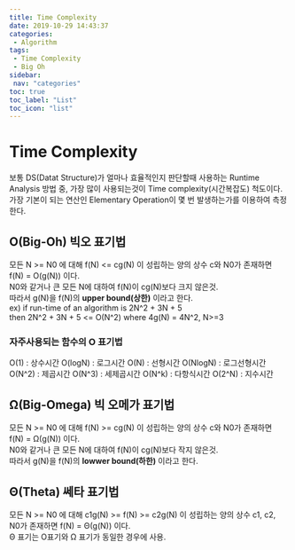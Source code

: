 ```yaml
---
title: Time Complexity
date: 2019-10-29 14:43:37
categories: 
 - Algorithm
tags: 
 - Time Complexity
 - Big Oh
sidebar:
 nav: "categories"
toc: true
toc_label: "List"
toc_icon: "list"
---
```


# Time Complexity
보통 DS(Datat Structure)가 얼마나 효율적인지 판단할때 사용하는 Runtime Analysis 방법 중, 가장 많이 사용되는것이 Time complexity(시간복잡도) 척도이다. 가장 기본이 되는 연산인 Elementary Operation이 몇 번 발생하는가를 이용하여 측정한다. 

## O(Big-Oh) 빅오 표기법
모든 N >= N0 에 대해 f(N) <= cg(N) 이 성립하는 양의 상수 c와 N0가 존재하면 f(N) = O(g(N)) 이다.  
N0와 같거나 큰 모든 N에 대하여 f(N)이 cg(N)보다 크지 않은것.  
따라서 g(N)을 f(N)의 **upper bound(상한)** 이라고 한다.  
ex) if run-time of an algorithm is 2N^2 + 3N + 5  
then 2N^2 + 3N + 5 <= O(N^2) where 4g(N) = 4N^2, N>=3 

### 자주사용되는 함수의 O 표기법
O(1) : 상수시간
O(logN) : 로그시간
O(N) : 선형시간
O(NlogN) : 로그선형시간
O(N^2) : 제곱시간
O(N^3) : 세제곱시간
O(N^k) : 다항식시간
O(2^N) : 지수시간

## Ω(Big-Omega) 빅 오메가 표기법
모든 N >= N0 에 대해 f(N) >= cg(N) 이 성립하는 양의 상수 c와 N0가 존재하면 f(N) = Ω(g(N)) 이다.  
N0와 같거나 큰 모든 N에 대하여 f(N)이 cg(N)보다 작지 않은것.  
따라서 g(N)을 f(N)의 **lowwer bound(하한)** 이라고 한다.

## Θ(Theta) 쎄타 표기법
모든 N >= N0 에 대해 c1g(N) >= f(N) >= c2g(N) 이 성립하는 양의 상수 c1, c2, N0가 존재하면 f(N) = Θ(g(N)) 이다.  
Θ 표기는 O표기와 Ω 표기가 동일한 경우에 사용.